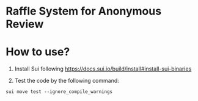 # Raffle System for Anonymous Review

# How to use?
1. Install Sui following https://docs.sui.io/build/install#install-sui-binaries

2. Test the code by the following command:

```
sui move test --ignore_compile_warnings
```